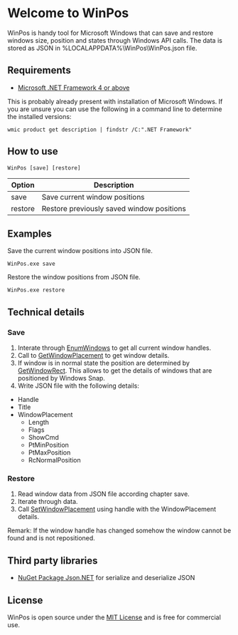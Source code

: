 # Welcome to WinPos

WinPos is handy tool for Microsoft Windows that can save and restore windows size, position and states through Windows API calls. The data is stored as JSON in %LOCALAPPDATA%\WinPos\WinPos.json file.

## Requirements
* [Microsoft .NET Framework 4 or above](https://www.microsoft.com/en-us/download/details.aspx?id=17851)

This is probably already present with installation of Microsoft Windows. If you are unsure you can use the following in a command line to determine the installed versions:


    wmic product get description | findstr /C:".NET Framework"

## How to use
    WinPos [save] [restore]

| Option  | Description                               |
| ------- | ----------------------------------------- |
| save    | Save current window positions             |
| restore | Restore previously saved window positions |

## Examples
Save the current window positions into JSON file.
    
    WinPos.exe save

Restore the window positions from JSON file.

    WinPos.exe restore

## Technical details

### Save
1. Interate through [EnumWindows](http://www.pinvoke.net/default.aspx/user32.EnumWindows) to get all current window handles.
2. Call to [GetWindowPlacement](http://www.pinvoke.net/default.aspx/user32.getwindowplacement) to get window details.
3. If window is in normal state the position are determined by [GetWindowRect](http://www.pinvoke.net/default.aspx/user32.GetWindowRect). This allows to get the details of windows that are positioned by Windows Snap.    
4. Write JSON file with the following details:
  * Handle
  * Title
  * WindowPlacement
    * Length
    * Flags
    * ShowCmd
    * PtMinPosition
    * PtMaxPosition
    * RcNormalPosition

### Restore
1. Read window data from JSON file according chapter save.
2. Iterate through data.
3. Call [SetWindowPlacement](http://www.pinvoke.net/default.aspx/user32.SetWindowPlacement) using handle with the WindowPlacement details.

Remark: If the window handle has changed somehow the window cannot be found and is not repositioned.

## Third party libraries
* [NuGet Package Json.NET](https://www.nuget.org/packages/newtonsoft.json/) for serialize and deserialize JSON

## License
WinPos is open source under the [MIT License](https://raw.githubusercontent.com/BiNZGi/WinPos/master/LICENSE.md) and is free for commercial use.